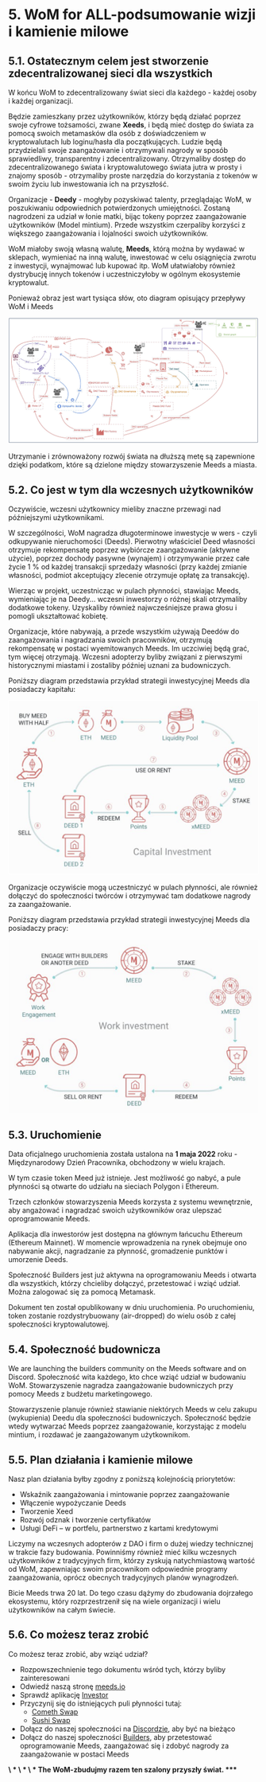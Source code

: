 # 5. WoM for ALL-podsumowanie wizji i kamienie milowe

## 5.1. Ostatecznym celem jest stworzenie zdecentralizowanej sieci dla wszystkich

W końcu WoM to zdecentralizowany świat sieci dla każdego - każdej osoby i każdej organizacji.

Będzie zamieszkany przez użytkowników, którzy będą działać poprzez swoje cyfrowe tożsamości, zwane **Xeeds**, i będą mieć dostęp do świata za pomocą swoich metamasków dla osób z doświadczeniem w kryptowalutach lub loginu/hasła dla początkujących. Ludzie będą przydzielali swoje zaangażowanie i otrzymywali nagrody w sposób sprawiedliwy, transparentny i zdecentralizowany. Otrzymaliby dostęp do zdecentralizowanego świata i kryptowalutowego świata jutra w prosty i znajomy sposób - otrzymaliby proste narzędzia do korzystania z tokenów w swoim życiu lub inwestowania ich na przyszłość.

Organizacje - **Deedy** - mogłyby pozyskiwać talenty, przeglądając WoM, w poszukiwaniu odpowiednich potwierdzonych umiejętności. Zostaną nagrodzeni za udział w łonie matki, bijąc tokeny poprzez zaangażowanie użytkowników (Model mintium). Przede wszystkim czerpaliby korzyści z większego zaangażowania i lojalności swoich użytkowników.

WoM miałoby swoją własną walutę, **Meeds**, którą można by wydawać w sklepach, wymieniać na inną walutę, inwestować w celu osiągnięcia zwrotu z inwestycji, wynajmować lub kupować itp. WoM ułatwiałoby również dystrybucję innych tokenów i uczestniczyłoby w ogólnym ekosystemie kryptowalut.

Ponieważ obraz jest wart tysiąca słów, oto diagram opisujący przepływy WoM i Meeds

![Przepływy w WoM i Meeds](en/img/wom-flows.png)

Utrzymanie i zrównoważony rozwój świata na dłuższą metę są zapewnione dzięki podatkom, które są dzielone między stowarzyszenie Meeds a miasta.

## 5.2. Co jest w tym dla wczesnych użytkowników

Oczywiście, wczesni użytkownicy mieliby znaczne przewagi nad późniejszymi użytkownikami.

W szczególności, WoM nagradza długoterminowe inwestycje w wers - czyli odkupywanie nieruchomości (Deeds). Pierwotny właściciel Deed własności otrzymuje rekompensatę poprzez wybiórcze zaangażowanie (aktywne użycie), poprzez dochody pasywne (wynajem) i otrzymywanie przez całe życie 1 % od każdej transakcji sprzedaży własności (przy każdej zmianie własności, podmiot akceptujący zlecenie otrzymuje opłatę za transakcję).

Wierząc w projekt, uczestnicząc w pulach płynności, stawiając Meeds, wymieniając je na Deedy... wczesni inwestorzy o różnej skali otrzymaliby dodatkowe tokeny. Uzyskaliby również najwcześniejsze prawa głosu i pomogli ukształtować kobietę.

Organizacje, które nabywają, a przede wszystkim używają Deedów do zaangażowania i nagradzania swoich pracowników, otrzymują rekompensatę w postaci wyemitowanych Meeds. Im uczciwiej będą grać, tym więcej otrzymają. Wczesni adopterzy byliby związani z pierwszymi historycznymi miastami i zostaliby później uznani za budowniczych.

Poniższy diagram przedstawia przykład strategii inwestycyjnej Meeds dla posiadaczy kapitału:

![Strategia inwestycyjna Meeds dla posiadaczy kapitału](en/img/invest-capital.png)

Organizacje oczywiście mogą uczestniczyć w pulach płynności, ale również dołączyć do społeczności twórców i otrzymywać tam dodatkowe nagrody za zaangażowanie.

Poniższy diagram przedstawia przykład strategii inwestycyjnej Meeds dla posiadaczy pracy:

![Strategia inwestycyjna Meeds dla posiadaczy prac](en/img/invest-work.png)

## 5.3. Uruchomienie

Data oficjalnego uruchomienia została ustalona na **1 maja 2022** roku - Międzynarodowy Dzień Pracownika, obchodzony w wielu krajach.

W tym czasie token Meed już istnieje. Jest możliwość go nabyć, a pule płynności są otwarte do udziału na sieciach Polygon i Ethereum.

Trzech członków stowarzyszenia Meeds korzysta z systemu wewnętrznie, aby angażować i nagradzać swoich użytkowników oraz ulepszać oprogramowanie Meeds.

Aplikacja dla inwestorów jest dostępna na głównym łańcuchu Ethereum (Ethereum Mainnet). W momencie wprowadzenia na rynek obejmuje ono nabywanie akcji, nagradzanie za płynność, gromadzenie punktów i umorzenie Deeds.

Społeczność Builders jest już aktywna na oprogramowaniu Meeds i otwarta dla wszystkich, którzy chcieliby dołączyć, przetestować i wziąć udział. Można zalogować się za pomocą Metamask.

Dokument ten został opublikowany w dniu uruchomienia. Po uruchomieniu, token zostanie rozdystrybuowany (air-dropped) do wielu osób z całej społeczności kryptowalutowej.

## 5.4. Społeczność budownicza

We are launching the builders community on the Meeds software and on Discord. Społeczność wita każdego, kto chce wziąć udział w budowaniu WoM. Stowarzyszenie nagradza zaangażowanie budowniczych przy pomocy Meeds z budżetu marketingowego.

Stowarzyszenie planuje również stawianie niektórych Meeds w celu zakupu (wykupienia) Deedu dla społeczności budowniczych. Społeczność będzie wtedy wytwarzać Meeds poprzez zaangażowanie, korzystając z modelu mintium, i rozdawać je zaangażowanym użytkownikom.

## 5.5. Plan działania i kamienie milowe

Nasz plan działania byłby zgodny z poniższą kolejnością priorytetów:

- Wskaźnik zaangażowania i mintowanie poprzez zaangażowanie
- Włączenie wypożyczanie Deeds
- Tworzenie Xeed
- Rozwój odznak i tworzenie certyfikatów
- Usługi DeFi – w portfelu, partnerstwo z kartami kredytowymi

Liczymy na wczesnych adopterów z DAO i firm o dużej wiedzy technicznej w trakcie fazy budowania. Powinniśmy również mieć kilku wczesnych użytkowników z tradycyjnych firm, którzy zyskują natychmiastową wartość od WoM, zapewniając swoim pracownikom odpowiednie programy zaangażowania, oprócz obecnych tradycyjnych planów wynagrodzeń.

Bicie Meeds trwa 20 lat. Do tego czasu dążymy do zbudowania dojrzałego ekosystemu, który rozprzestrzenił się na wiele organizacji i wielu użytkowników na całym świecie.

## 5.6. Co możesz teraz zrobić

Co możesz teraz zrobić, aby wziąć udział?

- Rozpowszechnienie tego dokumentu wśród tych, którzy byliby zainteresowani
- Odwiedź naszą stronę [meeds.io](https://www.meeds.io/)
- Sprawdź aplikację [Investor](https://meeds.io/investors)
- Przyczynij się do istniejących puli płynności tutaj:
  - [Cometh Swap](https://swap.cometh.io/)
  - [Sushi Swap](https://sushi.com)
- Dołącz do naszej społeczności na [Discordzie](https://discord.com/invite/hAuADSq3), aby być na bieżąco
- Dołącz do naszej społeczności [Builders](https://meeds.io/builders), aby przetestować oprogramowanie Meeds, zaangażować się i zdobyć nagrody za zaangażowanie w postaci Meeds

**\ * \ * \ * The WoM-zbudujmy razem ten szalony przyszły świat. \*\*\***